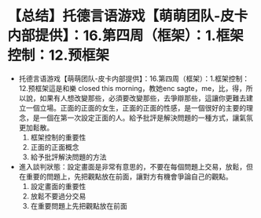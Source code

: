 # 【总结】托德言语游戏【萌萌团队-皮卡内部提供】：16.第四周（框架）：1.框架控制：12.预框架

-   托德言语游戏【萌萌团队-皮卡内部提供】：16.第四周（框架）：1.框架控制：12.预框架這是和樂 closed this morning，教她enc sagte，me，比，得，所以說，如果有人想改變那些，必須要改變那些，去爭辯那些，這讓你更難去建立一個立場。正面的正面的女生，正面的正面的性感，是一個很好的主要的理念，是一個在第一次設定正面的人。給予批評是解決問題的一種方式，讓氣氛更加鬆散。
    1.  框架控制的重要性
    2.  正面的正面概念
    3.  給予批評解決問題的方法
-   進入談判狀態：設定畫面是非常有意思的，不要在每個問題上交易，放鬆，但在重要的問題上，先把觀點放在前面，讓對方有機會爭論自己的觀點。
    1.  設定畫面的重要性
    2.  放鬆不要過分交易
    3.  在重要問題上先把觀點放在前面